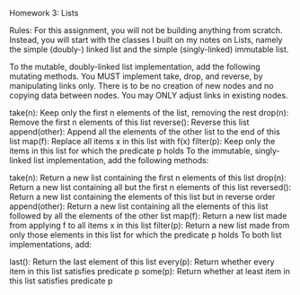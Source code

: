 Homework 3: Lists

Rules: For this assignment, you will not be building anything from scratch. Instead, you will start with the classes I built on my notes on Lists, namely the simple (doubly-) linked list and the simple (singly-linked) immutable list.

To the mutable, doubly-linked list implementation, add the following mutating methods. You MUST implement take, drop, and reverse, by manipulating links only. There is to be no creation of new nodes and no copying data between nodes. You may ONLY adjust links in existing nodes.

take(n): Keep only the first n elements of the list, removing the rest
drop(n): Remove the first n elements of this list
reverse(): Reverse this list
append(other): Append all the elements of the other list to the end of this list
map(f): Replace all items x in this list with f(x)
filter(p): Keep only the items in this list for which the predicate p holds
To the immutable, singly-linked list implementation, add the following methods:

take(n): Return a new list containing the first n elements of this list
drop(n): Return a new list containing all but the first n elements of this list
reversed(): Return a new list containing the elements of this list but in reverse order
append(other): Return a new list containing all the elements of this list followed by all the elements of the other list
map(f): Return a new list made from applying f to all items x in this list
filter(p): Return a new list made from only those elements in this list for which the predicate p holds
To both list implementations, add:

last(): Return the last element of this list
every(p): Return whether every item in this list satisfies predicate p
some(p): Return whether at least item in this list satisfies predicate p
